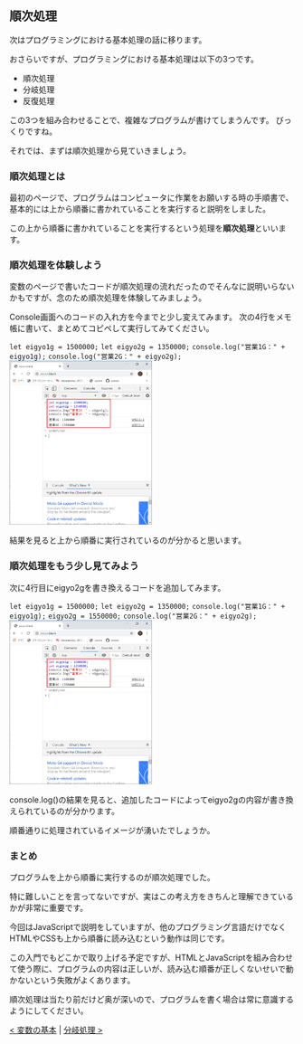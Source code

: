 ## 順次処理
次はプログラミングにおける基本処理の話に移ります。

おさらいですが、プログラミングにおける基本処理は以下の3つです。
- 順次処理
- 分岐処理
- 反復処理

この3つを組み合わせることで、複雑なプログラムが書けてしまうんです。
びっくりですね。

それでは、まずは順次処理から見ていきましょう。

### 順次処理とは
最初のページで、プログラムはコンピュータに作業をお願いする時の手順書で、基本的には上から順番に書かれていることを実行すると説明をしました。

この上から順番に書かれていることを実行するという処理を**順次処理**といいます。


### 順次処理を体験しよう
変数のページで書いたコードが順次処理の流れだったのでそんなに説明いらないかもですが、念のため順次処理を体験してみましょう。

Console画面へのコードの入れ方を今までと少し変えてみます。
次の4行をメモ帳に書いて、まとめてコピペして実行してみてください。

`let eigyo1g = 1500000;`
`let eigyo2g = 1350000;`
`console.log("営業1G：" + eigyo1g);`
`console.log("営業2G：" + eigyo2g);`
<img src="./img/seq01.png" width="50%"/>

結果を見ると上から順番に実行されているのが分かると思います。


### 順次処理をもう少し見てみよう
次に4行目にeigyo2gを書き換えるコードを追加してみます。

`let eigyo1g = 1500000;`
`let eigyo2g = 1350000;`
`console.log("営業1G：" + eigyo1g);`
`eigyo2g = 1550000;`
`console.log("営業2G：" + eigyo2g);`
<img src="./img/seq01.png" width="50%"/>

console.log()の結果を見ると、追加したコードによってeigyo2gの内容が書き換えられているのが分かります。

順番通りに処理されているイメージが湧いたでしょうか。


### まとめ
プログラムを上から順番に実行するのが順次処理でした。

特に難しいことを言ってないですが、実はこの考え方をきちんと理解できているかが非常に重要です。

今回はJavaScriptで説明をしていますが、他のプログラミング言語だけでなくHTMLやCSSも上から順番に読み込むという動作は同じです。

この入門でもどこかで取り上げる予定ですが、HTMLとJavaScriptを組み合わせて使う際に、プログラムの内容は正しいが、読み込む順番が正しくないせいで動かないという失敗がよくあります。

順次処理は当たり前だけど奥が深いので、プログラムを書く場合は常に意識するようにしてください。

[< 変数の基本](./index3.html) | [分岐処理 >](./index5.html)
